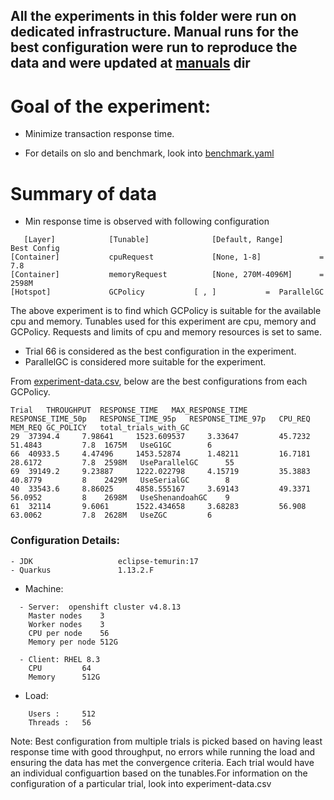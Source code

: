 ## All the experiments in this folder were run on dedicated infrastructure. Manual runs for the best configuration were run to reproduce the data and were updated at [manuals](manuals) dir

# Goal of the experiment:
- Minimize transaction response time.

- For details on slo and benchmark, look into [benchmark.yaml](benchmark.yaml)

# Summary of data
- Min response time is observed with following configuration
```
   [Layer]            [Tunable]              [Default, Range]      Best Config
[Container] 	      cpuRequest             [None, 1-8]             =    7.8
[Container]           memoryRequest          [None, 270M-4096M]      =  2598M
[Hotspot]             GCPolicy		     [ , ]		     =  ParallelGC

```
The above experiment is to find which GCPolicy is suitable for the available cpu and memory. Tunables used for this experiment are cpu, memory and GCPolicy. Requests and limits of cpu and memory resources is set to same.

- Trial 66 is considered as the best configuration in the experiment.
- ParallelGC is considered more suitable for the experiment.


From [experiment-data.csv](experiment-data.csv), below are the best configurations from each GCPolicy.
```
Trial	THROUGHPUT	RESPONSE_TIME	MAX_RESPONSE_TIME	RESPONSE_TIME_50p	RESPONSE_TIME_95p	RESPONSE_TIME_97p	CPU_REQ	MEM_REQ	GC_POLICY	total_trials_with_GC
29	37394.4		7.98641		1523.609537		3.33647			45.7232			51.4843			7.8	 1675M 	 UseG1GC 		6
66	40933.5		4.47496		1453.52874		1.48211			16.7181			28.6172			7.8	 2598M 	 UseParallelGC 		55
69	39149.2		9.23887		1222.022798		4.15719			35.3883			40.8779			8	 2429M 	 UseSerialGC 		8
40	33543.6		8.86025		4858.555167		3.69143			49.3371			56.0952			8	 2698M 	 UseShenandoahGC 	9
61	32114		9.6061		1522.434658		3.68283			56.908			63.0062			7.8	 2628M 	 UseZGC 		6

```

### Configuration Details:
```
- JDK                   eclipse-temurin:17
- Quarkus               1.13.2.F
```
- Machine: 
```
  - Server:  openshift cluster v4.8.13
    Master nodes	3
    Worker nodes	3
    CPU per node	56
    Memory per node	512G

  - Client: RHEL 8.3
    CPU  		64
    Memory 		512G  
```
- Load: 
```
 	Users :		512
	Threads :	56
```


Note: Best configuration from multiple trials is picked based on having least response time with good throughput, no errors while running the load and ensuring the data has met the convergence criteria.
Each trial would have an individual configuartion based on the tunables.For information on the configuration of a particular trial, look into experiment-data.csv
